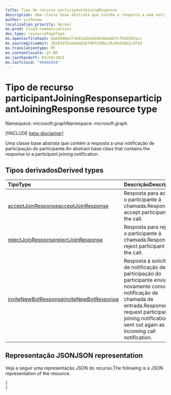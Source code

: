 ```yaml
---
title: Tipo de recurso participantJoiningResponse
description: Uma classe base abstrata que contém a resposta a uma notificação de participação do participante.
author: yizhenww
localization_priority: Normal
ms.prod: cloud-communications
doc_type: resourcePageType
ms.openlocfilehash: bab489be373e03a5b3ded436ebdbfcf910583acc
ms.sourcegitcommit: 3b583d7baa9ae81b796fd30bc24c65d26b2cdf43
ms.translationtype: MT
ms.contentlocale: pt-BR
ms.lasthandoff: 03/04/2021
ms.locfileid: "50445934"
---
```

# <a name="participantjoiningresponse-resource-type"></a><span data-ttu-id="32e1e-103">Tipo de recurso participantJoiningResponse</span><span class="sxs-lookup"><span data-stu-id="32e1e-103">participantJoiningResponse resource type</span></span>

<span data-ttu-id="32e1e-104">Namespace: microsoft.graph</span><span class="sxs-lookup"><span data-stu-id="32e1e-104">Namespace: microsoft.graph</span></span>

[!INCLUDE [beta-disclaimer](../../includes/beta-disclaimer.md)]

<span data-ttu-id="32e1e-105">Uma classe base abstrata que contém a resposta a uma notificação de participação do participante.</span><span class="sxs-lookup"><span data-stu-id="32e1e-105">An abstract base class that contains the response to a participant joining notification.</span></span>

## <a name="derived-types"></a><span data-ttu-id="32e1e-106">Tipos derivados</span><span class="sxs-lookup"><span data-stu-id="32e1e-106">Derived types</span></span>

| <span data-ttu-id="32e1e-107">Tipo</span><span class="sxs-lookup"><span data-stu-id="32e1e-107">Type</span></span>                                                   | <span data-ttu-id="32e1e-108">Descrição</span><span class="sxs-lookup"><span data-stu-id="32e1e-108">Description</span></span>                                                                                          |
| :----------------------------------------------------- | :--------------------------------------------------------------------                                |
| [<span data-ttu-id="32e1e-109">acceptJoinResponse</span><span class="sxs-lookup"><span data-stu-id="32e1e-109">acceptJoinResponse</span></span>](./acceptjoinresponse.md)          | <span data-ttu-id="32e1e-110">Resposta para aceitar o participante à chamada.</span><span class="sxs-lookup"><span data-stu-id="32e1e-110">Response to accept participant to the call.</span></span>                                                           |
| [<span data-ttu-id="32e1e-111">rejectJoinResponse</span><span class="sxs-lookup"><span data-stu-id="32e1e-111">rejectJoinResponse</span></span>](./rejectjoinresponse.md)          | <span data-ttu-id="32e1e-112">Resposta para rejeitar o participante à chamada.</span><span class="sxs-lookup"><span data-stu-id="32e1e-112">Response to reject participant to the call.</span></span>                                                           |
| [<span data-ttu-id="32e1e-113">inviteNewBotResponse</span><span class="sxs-lookup"><span data-stu-id="32e1e-113">inviteNewBotResponse</span></span>](./invitenewbotresponse.md)      | <span data-ttu-id="32e1e-114">Resposta à solicitação de notificação de participação do participante enviada novamente como uma notificação de chamada de entrada.</span><span class="sxs-lookup"><span data-stu-id="32e1e-114">Response to request participant joining notification sent out again as an incoming call notification.</span></span> |

## <a name="json-representation"></a><span data-ttu-id="32e1e-115">Representação JSON</span><span class="sxs-lookup"><span data-stu-id="32e1e-115">JSON representation</span></span>

<span data-ttu-id="32e1e-116">Veja a seguir uma representação JSON do recurso.</span><span class="sxs-lookup"><span data-stu-id="32e1e-116">The following is a JSON representation of the resource.</span></span>

<!-- {
  "blockType": "resource",
  "optionalProperties": [],
  "abstract": true,
  "@odata.type": "microsoft.graph.participantJoiningResponse"
}-->
```json
{
}
```

<!-- uuid: 8fcb5dbc-d5aa-4681-8e31-b001d5168d79
2015-10-25 14:57:30 UTC -->
<!--
{
  "type": "#page.annotation",
  "description": "participantJoiningResponse resource",
  "keywords": "",
  "section": "documentation",
  "tocPath": "",
  "suppressions": []
}
-->

